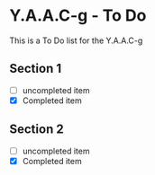 <!-- ======================================== yaacg-todo.md Start ======================================== -->


<!-- ------------------------------ Intro Start ------------------------------ -->

# Y.A.A.C-g - To Do

This is a To Do list for the Y.A.A.C-g

<!-- ------------------------------ Intro End ------------------------------ -->


<!-- ------------------------------ Section Name Start ------------------------------ -->

## Section 1

- [ ] uncompleted item
- [x] Completed item

<!-- ------------------------------ Section Name End ------------------------------ -->


<!-- ------------------------------ Section Name Start ------------------------------ -->

## Section 2

- [ ] uncompleted item
- [x] Completed item

<!-- ------------------------------ Section Name End ------------------------------ -->


<!-- ------------------------------ Outro Start ------------------------------ -->

<!-- ------------------------------ Outro End ------------------------------ -->


<!-- ======================================== yaacg-todo.md End ======================================== -->
